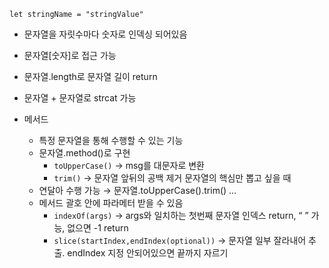 `let stringName = "stringValue"`

- 문자열을 자릿수마다 숫자로 인덱싱 되어있음
- 문자열[숫자]로 접근 가능
- 문자열.length로 문자열 길이 return
- 문자열 + 문자열로 strcat 가능

- 메서드
	- 특정 문자열을 통해 수행할 수 있는 기능
	- 문자열.method()로 구현
		- `toUpperCase()` → msg를 대문자로 변환
		- `trim()` → 문자열 앞뒤의 공백 제거
		  문자열의 핵심만 뽑고 싶을 때
	- 연달아 수행 가능 → 문자열.toUpperCase().trim() …
	- 메서드 괄호 안에 파라메터 받을 수 있음
		- `indexOf(args)` → args와 일치하는 첫번째 문자열 인덱스 return, “ ” 가능,  없으면 -1 return
		- `slice(startIndex,endIndex(optional))` → 문자열 일부 잘라내어 추출. endIndex 지정 안되어있으면 끝까지 자르기
	